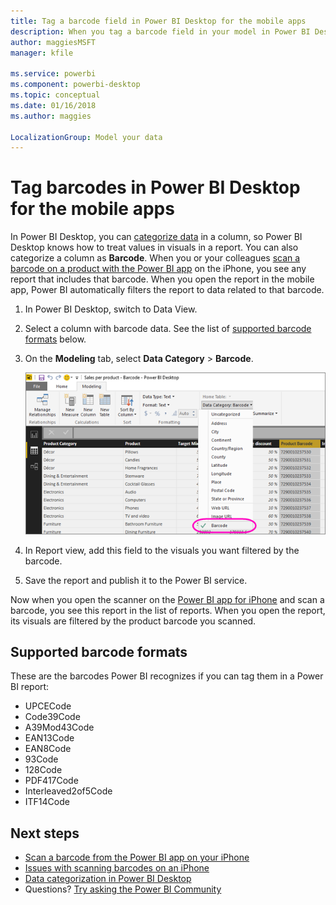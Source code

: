 ```yaml
---
title: Tag a barcode field in Power BI Desktop for the mobile apps
description: When you tag a barcode field in your model in Power BI Desktop, you can filter data for barcodes automatically in the Power BI app on your iPhone.
author: maggiesMSFT
manager: kfile

ms.service: powerbi
ms.component: powerbi-desktop
ms.topic: conceptual
ms.date: 01/16/2018
ms.author: maggies

LocalizationGroup: Model your data
---
```

# Tag barcodes in Power BI Desktop for the mobile apps
In Power BI Desktop, you can [categorize data](desktop-data-categorization.md) in a column, so Power BI Desktop knows how to treat values in visuals in a report. You can also categorize a column as **Barcode**. When you or your colleagues [scan a barcode on a product with the Power BI app](mobile-apps-scan-barcode-iphone.md) on the iPhone, you see any report that includes that barcode. When you open the report in the mobile app, Power BI automatically filters the report to data related to that barcode.

1. In Power BI Desktop, switch to Data View.
2. Select a column with barcode data. See the list of [supported barcode formats](#supported-barcode-formats) below.
3. On the **Modeling** tab, select **Data Category** > **Barcode**.
   
    ![Data category list](media/desktop-mobile-barcodes/power-bi-desktop-barcode.png)
4. In Report view, add this field to the visuals you want filtered by the barcode.
5. Save the report and publish it to the Power BI service.

Now when you open the scanner on the [Power BI app for iPhone](mobile-iphone-app-get-started.md) and scan a barcode, you see this report in the list of reports. When you open the report, its visuals are filtered by the product barcode you scanned.

## Supported barcode formats
These are the barcodes Power BI recognizes if you can tag them in a Power BI report: 

* UPCECode 
* Code39Code  
* A39Mod43Code 
* EAN13Code 
* EAN8Code  
* 93Code  
* 128Code 
* PDF417Code 
* Interleaved2of5Code 
* ITF14Code 

## Next steps
* [Scan a barcode from the Power BI app on your iPhone](mobile-apps-scan-barcode-iphone.md)
* [Issues with scanning barcodes on an iPhone](mobile-apps-scan-barcode-iphone.md#issues-with-scanning-a-barcode)
* [Data categorization in Power BI Desktop](desktop-data-categorization.md)  
* Questions? [Try asking the Power BI Community](http://community.powerbi.com/)

